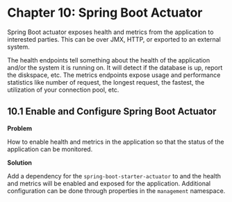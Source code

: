 # Chapter 10: Spring Boot Actuator

Spring Boot actuator exposes health and metrics from the application to interested parties. This can be over JMX, HTTP, or exported to an external system.

The health endpoints tell something about the health of the application and/or the system it is running on. It will detect if the database is up, report the diskspace, etc. The metrics endpoints expose usage and performance statistics like number of request, the longest request, the fastest, the utilization of your connection pool, etc.

## 10.1 Enable and Configure Spring Boot Actuator

**Problem**

How to enable health and metrics in the application so that the status of the application can be monitored.

**Solution**

Add a dependency for the `spring-boot-starter-actuator` to and the health and metrics will be enabled and exposed for the application. Additional configuration can be done through properties in the `management` namespace.
